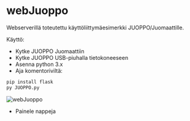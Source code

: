 # webJuoppo

Webserverillä toteutettu käyttöliittymäesimerkki JUOPPO/Juomaattille.

Käyttö:
- Kytke JUOPPO Juomaattiin
- Kytke JUOPPO USB-piuhalla tietokoneeseen
- Asenna python 3.x
- Aja komentoriviltä:
```sh
pip install flask
py JUOPPO.py
```
![webJuoppo](https://i.imgur.com/aAYByFy.png)

- Painele nappeja
